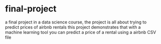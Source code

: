 # final-project
a final project in a data science course, the project is all about trying to predict prices of airbnb rentals
this project demonstrates that with a machine learning tool you can predict a price of a rental using a airbnb CSV file
